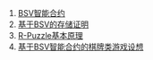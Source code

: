 1. [BSV智能合约](https://github.com/corper/bsv-smart-contract)
1. [基于BSV的存储证明](https://github.com/corper/blog/blob/master/PoRep-in-BSV/porep-in-bsv.md)
1. [R-Puzzle基本原理](https://github.com/corper/blog/blob/master/r-puzzle/index.md)
1. [基于BSV智能合约的棋牌类游戏设想](https://github.com/corper/blog/blob/master/chess-card-in-bsv/index.md)